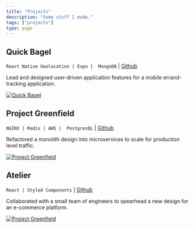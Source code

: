 ```yaml
---
title: "Projects"
description: "Some stuff I made."
tags: ["projects"]
type: page
---
```


## Quick Bagel
```React Native Geolocation | Expo |  MongoDB``` | [Github](https://github.com/rpp30-boc-heartbleed/whimsical)

Lead and designed user-driven application features for a mobile errand-tracking application.


[![Quick Bagel](/images/BOC.png#floatleft)](https://github.com/rpp30-boc-heartbleed/whimsical)



## Project Greenfield

```NGINX | Redis | AWS |  PostgresQL``` |  [Github](https://github.com/SDC-Sedeco/QA-Service)

Refactored a monolith design into microservices to scale for production level traffic.

[![Project Greenfield](/images/SDC.png)](https://github.com/SDC-Sedeco/QA-Service)



## Atelier
```React | Styled Components``` | [Github](https://github.com/rpp30-fec-r34ct/FEC)

Collaborated with a small team of engineers to spearhead a new design for an e-commerce platform.

[![Project Greenfield](/images/QA.png)](https://github.com/rpp30-fec-r34ct/FEC)
